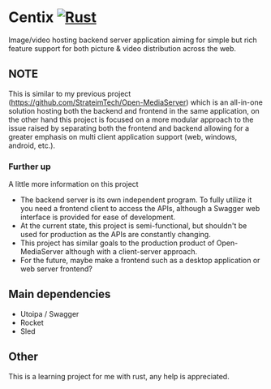 # Centix [![Rust](https://github.com/EthoIRL/Centix/actions/workflows/rust.yml/badge.svg)](https://github.com/EthoIRL/Centix/actions/workflows/rust.yml)
Image/video hosting backend server application aiming for simple but rich feature support for both picture & video distribution across the web.

## NOTE
This is similar to my previous project (https://github.com/StrateimTech/Open-MediaServer) which is an all-in-one solution hosting both the backend and frontend in the same application, on the other hand this project is focused on a more modular approach to the issue raised by separating both the frontend and backend allowing for a greater emphasis on multi client application support (web, windows, android, etc.).

### Further up
A little more information on this project
* The backend server is its own independent program. To fully utilize it you need a frontend client to access the APIs, although a Swagger web interface is provided for ease of development.
* At the current state, this project is semi-functional, but shouldn't be used for production as the APIs are constantly changing. 
* This project has similar goals to the production product of Open-MediaServer although with a client-server approach.
* For the future, maybe make a frontend such as a desktop application or web server frontend?

## Main dependencies
* Utoipa / Swagger
* Rocket
* Sled

## Other
This is a learning project for me with rust, any help is appreciated.